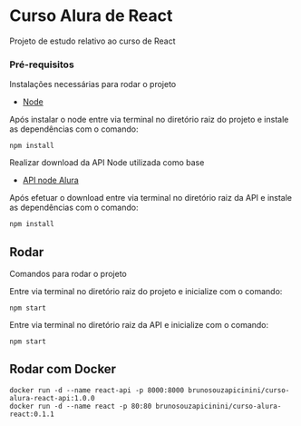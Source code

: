 # Curso Alura de React

Projeto de estudo relativo ao curso de React

### Pré-requisitos

Instalações necessárias para rodar o projeto
* [Node](https://nodejs.org/en/)

Após instalar o node entre via terminal no diretório raiz do projeto e 
instale as dependências com o comando:
```
npm install
```

Realizar download da API Node utilizada como base
* [API node Alura](https://caelum-online-public.s3.amazonaws.com/1274-react-parte2/04/curso-react-api.zip)

Após efetuar o download entre via terminal no diretório raiz da API e 
instale as dependências com o comando:
```
npm install
```

## Rodar

Comandos para rodar o projeto

Entre via terminal no diretório raiz do projeto e inicialize com o comando:
```
npm start
```
Entre via terminal no diretório raiz da API e inicialize com o comando:
```
npm start
```

## Rodar com Docker

```
docker run -d --name react-api -p 8000:8000 brunosouzapicinini/curso-alura-react-api:1.0.0
docker run -d --name react -p 80:80 brunosouzapicinini/curso-alura-react:0.1.1
```
